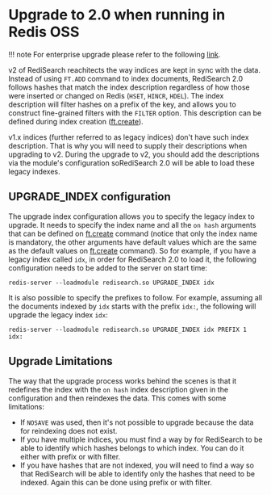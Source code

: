 # Upgrade to 2.0 when running in Redis OSS

!!! note
    For enterprise upgrade please refer to the following [link](https://docs.redislabs.com/latest/modules/redisearch/).


v2 of RediSearch reachitects the way indices are kept in sync with the data. Instead of using `FT.ADD` command to index documents, RediSearch 2.0 follows hashes that match the index description regardless of how those were inserted or changed on Redis (`HSET`, `HINCR`, `HDEL`). The index description will filter hashes on a prefix of the key, and allows you to construct fine-grained filters with the `FILTER` option. This description can be defined during index creation ([ft.create](Commands.md#ftcreate)). 

v1.x indices (further referred to as legacy indices) don't have such index description. That is why you will need to supply their descriptions when upgrading to v2. During the upgrade to v2, you should add the descriptions via the module's configuration soRediSearch 2.0 will be able to load these legacy indexes.

## UPGRADE_INDEX configuration

The upgrade index configuration allows you to specify the legacy index to upgrade. It needs to specify the index name and all the `on hash` arguments that can be defined on [ft.create](Commands.md#ftcreate) command (notice that only the index name is mandatory, the other arguments have default values which are the same as the default values on [ft.create](Commands.md#ftcreate) command). So for example, if you have a legacy index called `idx`, in order for RediSearch 2.0 to load it, the following configuration needs to be added to the server on start time:
```
redis-server --loadmodule redisearch.so UPGRADE_INDEX idx
```

It is also possible to specify the prefixes to follow. For example, assuming all the documents indexed by `idx` starts with the prefix `idx:`, the following will upgrade the legacy index `idx`:
```
redis-server --loadmodule redisearch.so UPGRADE_INDEX idx PREFIX 1 idx:
```

## Upgrade Limitations

The way that the upgrade process works behind the scenes is that it redefines the index with the `on hash` index description given in the configuration and then reindexes the data. This comes with some limitations:
* If `NOSAVE` was used, then it's not possible to upgrade because the data for reindexing does not exist.
* If you have multiple indices, you must find a way by for RediSearch to be able to identify which hashes belongs to which index. You can do it either with prefix or with filter.
* If you have hashes that are not indexed, you will need to find a way so that RediSearch will be able to identify only the hashes that need to be indexed. Again this can be done using prefix or with filter.
